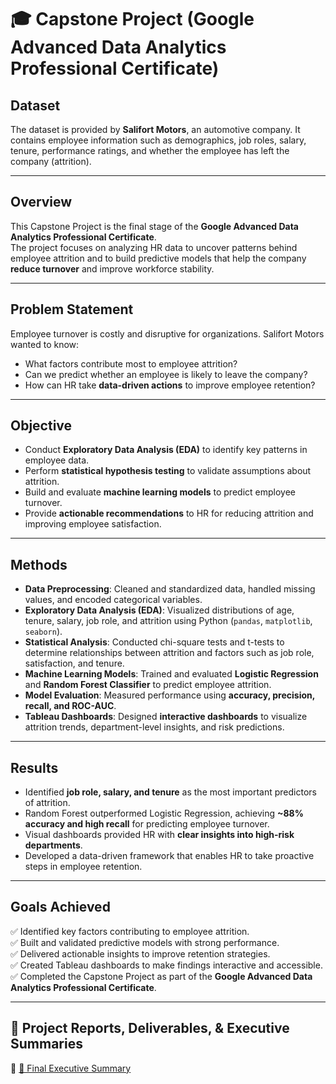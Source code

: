 # 🎓 Capstone Project (Google Advanced Data Analytics Professional Certificate)

## Dataset  
The dataset is provided by **Salifort Motors**, an automotive company. It contains employee information such as demographics, job roles, salary, tenure, performance ratings, and whether the employee has left the company (attrition).  

---

## Overview  
This Capstone Project is the final stage of the **Google Advanced Data Analytics Professional Certificate**.  
The project focuses on analyzing HR data to uncover patterns behind employee attrition and to build predictive models that help the company **reduce turnover** and improve workforce stability.  

---

## Problem Statement  
Employee turnover is costly and disruptive for organizations. Salifort Motors wanted to know:  
- What factors contribute most to employee attrition?  
- Can we predict whether an employee is likely to leave the company?  
- How can HR take **data-driven actions** to improve employee retention?  

---

## Objective  
- Conduct **Exploratory Data Analysis (EDA)** to identify key patterns in employee data.  
- Perform **statistical hypothesis testing** to validate assumptions about attrition.  
- Build and evaluate **machine learning models** to predict employee turnover.  
- Provide **actionable recommendations** to HR for reducing attrition and improving employee satisfaction.  

---

## Methods  
- **Data Preprocessing**: Cleaned and standardized data, handled missing values, and encoded categorical variables.  
- **Exploratory Data Analysis (EDA)**: Visualized distributions of age, tenure, salary, job role, and attrition using Python (`pandas`, `matplotlib`, `seaborn`).  
- **Statistical Analysis**: Conducted chi-square tests and t-tests to determine relationships between attrition and factors such as job role, satisfaction, and tenure.  
- **Machine Learning Models**: Trained and evaluated **Logistic Regression** and **Random Forest Classifier** to predict employee attrition.  
- **Model Evaluation**: Measured performance using **accuracy, precision, recall, and ROC-AUC**.  
- **Tableau Dashboards**: Designed **interactive dashboards** to visualize attrition trends, department-level insights, and risk predictions.  

---

## Results  
- Identified **job role, salary, and tenure** as the most important predictors of attrition.  
- Random Forest outperformed Logistic Regression, achieving **~88% accuracy and high recall** for predicting employee turnover.  
- Visual dashboards provided HR with **clear insights into high-risk departments**.  
- Developed a data-driven framework that enables HR to take proactive steps in employee retention.  

---

## Goals Achieved  
✅ Identified key factors contributing to employee attrition.  
✅ Built and validated predictive models with strong performance.  
✅ Delivered actionable insights to improve retention strategies.  
✅ Created Tableau dashboards to make findings interactive and accessible.  
✅ Completed the Capstone Project as part of the **Google Advanced Data Analytics Professional Certificate**.  

---

## 📑 **Project Reports, Deliverables, & Executive Summaries**


📌 [📑 Final Executive Summary](https://github.com/AJSTYLE-lab/Data-Analyst-Portfolio/blob/main/Capstone%20Project/FINAL-EXECUTIVE_SUMMARY.pdf)  

